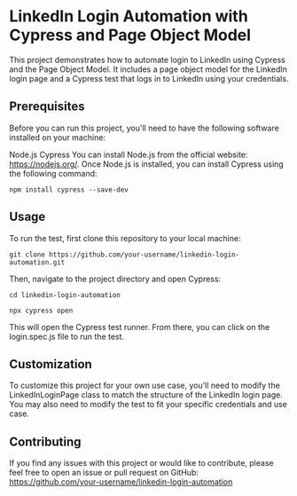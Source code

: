 # LinkedIn Login Automation with Cypress and Page Object Model
This project demonstrates how to automate login to LinkedIn using Cypress and the Page Object Model. It includes a page object model for the LinkedIn login page and a Cypress test that logs in to LinkedIn using your credentials.

## **Prerequisites**
Before you can run this project, you'll need to have the following software installed on your machine:

Node.js
Cypress
You can install Node.js from the official website: https://nodejs.org/. Once Node.js is installed, you can install Cypress using the following command:

`npm install cypress --save-dev
`

## Usage
To run the test, first clone this repository to your local machine:

`git clone https://github.com/your-username/linkedin-login-automation.git
`

Then, navigate to the project directory and open Cypress:

`cd linkedin-login-automation
`

`npx cypress open
`

This will open the Cypress test runner. From there, you can click on the login.spec.js file to run the test.

## Customization

To customize this project for your own use case, you'll need to modify the LinkedInLoginPage class to match the structure of the LinkedIn login page. You may also need to modify the test to fit your specific credentials and use case.



## Contributing

If you find any issues with this project or would like to contribute, please feel free to open an issue or pull request on GitHub: https://github.com/your-username/linkedin-login-automation
